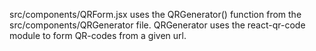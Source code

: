 src/components/QRForm.jsx uses the QRGenerator() function from the src/components/QRGenerator file. QRGenerator uses the react-qr-code module to form QR-codes from a given url.